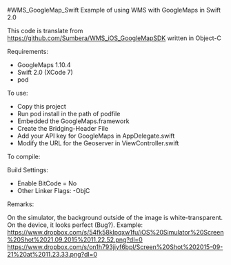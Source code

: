 #WMS_GoogleMap_Swift
Example of using WMS with GoogleMaps in Swift 2.0

This code is translate from https://github.com/Sumbera/WMS_iOS_GoogleMapSDK written in Object-C


Requirements:

- GoogleMaps 1.10.4
- Swift 2.0 (XCode 7)
- pod


To use:

- Copy this project
- Run pod install in the path of podfile
- Embedded the GoogleMaps.framework
- Create the Bridging-Header File
- Add your API key for GoogleMaps in AppDelegate.swift
- Modify the URL for the Geoserver in ViewController.swift

To compile:

Build Settings:
- Enable BitCode = No
- Other Linker Flags: -ObjC


Remarks:

On the simulator, the background outside of the image is white-transparent. On the device, it looks perfect (Bug?).
Example:
https://www.dropbox.com/s/54fk58klpqxw1fu/iOS%20Simulator%20Screen%20Shot%2021.09.2015%2011.22.52.png?dl=0
https://www.dropbox.com/s/on1h793jiyf6bpl/Screen%20Shot%202015-09-21%20at%2011.23.33.png?dl=0

